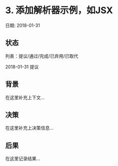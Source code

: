 # 3. 添加解析器示例，如JSX

日期: 2018-01-31

## 状态

列表：提议/通过/完成/已弃用/已取代

2018-01-31 提议

## 背景

在这里补充上下文...

## 决策

在这里补充上决策信息...

## 后果

在这里记录结果...
